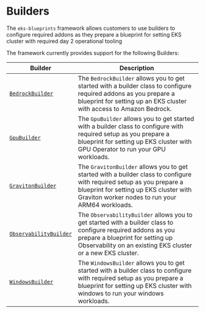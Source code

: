 # Builders

The `eks-blueprints` framework allows customers to use builders to configure required addons as they prepare a blueprint for setting EKS cluster with required day 2 operational tooling

The framework currently provides support for the following Builders:

| Builder  | Description                                                                       |
|-------------------|-----------------------------------------------------------------------------------|
| [`BedrockBuilder`](./bedrock-builder.md) | The `BedrockBuilder` allows you to get started with a builder class to configure required addons as you prepare a blueprint for setting up an EKS cluster with access to Amazon Bedrock.
| [`GpuBuilder`](./gpu-builder.md) | The `GpuBuilder` allows you to get started with a builder class to configure with required setup as you prepare a blueprint for setting up EKS cluster with GPU Operator to run your GPU workloads.
| [`GravitonBuilder`](./graviton-builder.md) | The `GravitonBuilder` allows you to get started with a builder class to configure with required setup as you prepare a blueprint for setting up EKS cluster with Graviton worker nodes to run your ARM64 workloads.
| [`ObservabilityBuilder`](./observability-builder.md) | The `ObservabilityBuilder` allows you to get started with a builder class to configure required addons as you prepare a blueprint for setting up Observability on an existing EKS cluster or a new EKS cluster.
| [`WindowsBuilder`](./windows-builder.md) | The `WindowsBuilder` allows you to get started with a builder class to configure with required setup as you prepare a blueprint for setting up EKS cluster with windows to run your windows workloads.

